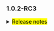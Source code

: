 <!--
 Licensed to the Apache Software Foundation (ASF) under one or more
 contributor license agreements.  See the NOTICE file distributed with
 this work for additional information regarding copyright ownership.
 The ASF licenses this file to You under the Apache License, Version 2.0
 (the "License"); you may not use this file except in compliance with
 the License.  You may obtain a copy of the License at

     http://www.apache.org/licenses/LICENSE-2.0

 Unless required by applicable law or agreed to in writing, software
 distributed under the License is distributed on an "AS IS" BASIS,
 WITHOUT WARRANTIES OR CONDITIONS OF ANY KIND, either express or implied.
 See the License for the specific language governing permissions and
 limitations under the License.
 -->

### 1.0.2-RC3

<details>	
  <summary><mark>Release notes</mark></summary>

  ### Seata-go 1.0.2-RC3

  Seata-go 1.0.2-RC3 Released.	

  Seata-go is an easy-to-use, high-performance, open source distributed transaction solution.

  The version is updated as follows:	

### feature：

- [[#380](https://github.com/seata/seata-go/pull/380)] support xa mysql connection
- [[#383](https://github.com/seata/seata-go/pull/383)] support read tcc fence configuration file 
- [[#389](https://github.com/seata/seata-go/pull/389)] add the transaction id of xa mode
- [[#398](https://github.com/seata/seata-go/pull/398)] support read TM configuration file
- [[#399](https://github.com/seata/seata-go/pull/399)] support read getty configuration file
- [[#405](https://github.com/seata/seata-go/pull/405)] support at mode insert on duplicate sql parsing
- [[#406](https://github.com/seata/seata-go/pull/406)] support read transport configuration file
- [[#410](https://github.com/seata/seata-go/pull/410)] support read undo log configuration file
- [[#411](https://github.com/seata/seata-go/pull/411)] use tm's profile properties in the project
- [[#412](https://github.com/seata/seata-go/pull/412)] support read rm configuration file
- [[#412](https://github.com/seata/seata-go/pull/412)] support read service configuration file
- [[#419](https://github.com/seata/seata-go/pull/419)] use undo-log's profile properties in the project

### bugfix：

- [[#387](https://github.com/seata/seata-go/pull/387)] fix loop recursion problem in OpenConnector
- [[#401](https://github.com/seata/seata-go/pull/401)] fix branch register process
- [[#418](https://github.com/seata/seata-go/pull/418)] fix the configuration file problem of undo log
- [[#423](https://github.com/seata/seata-go/pull/423)] fix getty initialization failure
- [[#424](https://github.com/seata/seata-go/pull/424)] fix getty initialization failure
- [[#429](https://github.com/seata/seata-go/pull/429)] fix the problem of execution failure in at mode

### optimize:

- [[#366](https://github.com/seata/seata-go/pull/366)] add data check before rollbeck
- [[#367](https://github.com/seata/seata-go/pull/367)] simplify to make codes more readable
- [[#369](https://github.com/seata/seata-go/pull/369)] remove unless function
- [[#385](https://github.com/seata/seata-go/pull/385)] optimize the SQL used in AT sample
- [[#388](https://github.com/seata/seata-go/pull/388)] optimize comments and dead code
- [[#390](https://github.com/seata/seata-go/pull/390)] optime rm init
- [[#392](https://github.com/seata/seata-go/pull/392)] optimize code style
- [[#394](https://github.com/seata/seata-go/pull/394)] optimize at mode base executor
- [[#400](https://github.com/seata/seata-go/pull/400)] optime protocol init
- [[#408](https://github.com/seata/seata-go/pull/408)] optime log init
- [[#409](https://github.com/seata/seata-go/pull/409)] refactor logic of delete and insert sql in at mode
- [[#414](https://github.com/seata/seata-go/pull/414)] rename unit test file
- [[#422](https://github.com/seata/seata-go/pull/422)] remove unused config code

### test:

### doc:
- [[#417](https://github.com/seata/seata-go/pull/417)] optiomize readme file

### contributors:

Thanks to these contributors for their code commits. Please report an unintended omission.  

- [AlexStocks](https://github.com/AlexStocks)
- [luky116](https://github.com/luky116)
- [georgehao](https://github.com/georgehao)
- [lxfeng1997](https://github.com/lxfeng1997)
- [106umao](https://github.com/106umao)
- [liiibpm](https://github.com/liiibpm)
- [wang1309](https://github.com/wang1309)
- [iSuperCoder](https://github.com/iSuperCoder)
- [jasondeng1997](https://github.com/jasondeng1997)
- [Charlie17Li](https://github.com/Charlie17Li)
- [Code-Fight](https://github.com/Code-Fight)
- [Kirhaku](https://github.com/Kirhaku)

Also, we receive many valuable issues, questions and advices from our community. Thanks all.

</detail>
